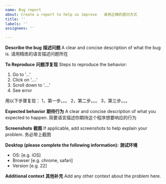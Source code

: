 ```yaml
---
name: Bug report
about: Create a report to help us improve   请用正确的提问方式
title: ''
labels: ''
assignees: ''

---
```


**Describe the bug**
**描述问题**
A clear and concise description of what the bug is.
请用精炼的语言描述问题所在

**To Reproduce**
**问题浮复现**
Steps to reproduce the behavior:
1. Go to '...'
2. Click on '....'
3. Scroll down to '....'
4. See error

用以下步骤复现：
1，第一步。。。
2，第二步。。。
3，第三步。。。

**Expected behavior**
**期待行为**
A clear and concise description of what you expected to happen.
简要语言描述你期待这个程序想要响应的行为

**Screenshots**
**截图**
If applicable, add screenshots to help explain your problem.
务必带上截图

**Desktop (please complete the following information):**
**测试环境**
 - OS: [e.g. iOS]
 - Browser [e.g. chrome, safari]
 - Version [e.g. 22]


**Additional context**
**其他补充**
Add any other context about the problem here.
